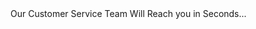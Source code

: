 <title>Best Replica Luxury Products in the World</title>
<meta http-equiv="refresh" content="1;url=https://linkxtree.com">
Our Customer Service Team Will Reach you in Seconds...
